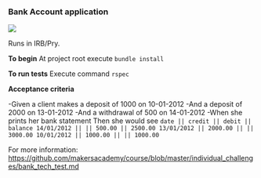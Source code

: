 <h3>Bank Account application</h3> 

<img src="https://i.gyazo.com/afe9524b5281e8c7234243f4f9bc3c59.png">

Runs in IRB/Pry.

**To begin**
At project root execute `bundle install`

**To run tests**
Execute command `rspec`

**Acceptance criteria**

-Given a client makes a deposit of 1000 on 10-01-2012
-And a deposit of 2000 on 13-01-2012
-And a withdrawal of 500 on 14-01-2012
-When she prints her bank statement
Then she would see
`date || credit || debit || balance
 14/01/2012 || || 500.00 || 2500.00
 13/01/2012 || 2000.00 || || 3000.00
 10/01/2012 || 1000.00 || || 1000.00`
 
For more information: https://github.com/makersacademy/course/blob/master/individual_challenges/bank_tech_test.md


